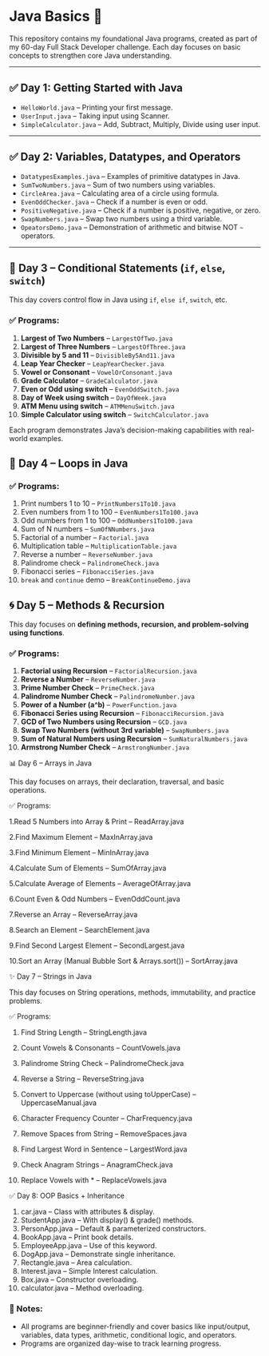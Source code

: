 # Java Basics 🚀

This repository contains my foundational Java programs, created as part of my 60-day Full Stack Developer challenge. Each day focuses on basic concepts to strengthen core Java understanding.

---

## ✅ Day 1: Getting Started with Java
- `HelloWorld.java` – Printing your first message.
- `UserInput.java` – Taking input using Scanner.
- `SimpleCalculator.java` – Add, Subtract, Multiply, Divide using user input.

---

## ✅ Day 2: Variables, Datatypes, and Operators
- `DatatypesExamples.java` – Examples of primitive datatypes in Java.
- `SumTwoNumbers.java` – Sum of two numbers using variables.
- `CircleArea.java` – Calculating area of a circle using formula.
- `EvenOddChecker.java` – Check if a number is even or odd.
- `PositiveNegative.java` – Check if a number is positive, negative, or zero.
- `SwapNumbers.java` – Swap two numbers using a third variable.
- `OpeatorsDemo.java` – Demonstration of arithmetic and bitwise NOT `~` operators.

---
## 🚀 Day 3 – Conditional Statements (`if`, `else`, `switch`)

This day covers control flow in Java using `if`, `else if`, `switch`, etc.

### ✅ Programs:
1. **Largest of Two Numbers** – `LargestOfTwo.java`
2. **Largest of Three Numbers** – `LargestOfThree.java`
3. **Divisible by 5 and 11** – `DivisibleBy5And11.java`
4. **Leap Year Checker** – `LeapYearChecker.java`
5. **Vowel or Consonant** – `VowelOrConsonant.java`
6. **Grade Calculator** – `GradeCalculator.java`
7. **Even or Odd using switch** – `EvenOddSwitch.java`
8. **Day of Week using switch** – `DayOfWeek.java`
9. **ATM Menu using switch** – `ATMMenuSwitch.java`
10. **Simple Calculator using switch** – `SwitchCalculator.java`

Each program demonstrates Java’s decision-making capabilities with real-world examples.

## 🔁 Day 4 – Loops in Java

### ✅ Programs:
1. Print numbers 1 to 10 – `PrintNumbers1To10.java`
2. Even numbers from 1 to 100 – `EvenNumbers1To100.java`
3. Odd numbers from 1 to 100 – `OddNumbers1To100.java`
4. Sum of N numbers – `SumOfNNumbers.java`
5. Factorial of a number – `Factorial.java`
6. Multiplication table – `MultiplicationTable.java`
7. Reverse a number – `ReverseNumber.java`
8. Palindrome check – `PalindromeCheck.java`
9. Fibonacci series – `FibonacciSeries.java`
10. `break` and `continue` demo – `BreakContinueDemo.java`

## 🌀 Day 5 – Methods & Recursion

This day focuses on **defining methods, recursion, and problem-solving using functions**.

### ✅ Programs:
1. **Factorial using Recursion** – `FactorialRecursion.java`
2. **Reverse a Number** – `ReverseNumber.java`
3. **Prime Number Check** – `PrimeCheck.java`
4. **Palindrome Number Check** – `PalindromeNumber.java`
5. **Power of a Number (a^b)** – `PowerFunction.java`
6. **Fibonacci Series using Recursion** – `FibonacciRecursion.java`
7. **GCD of Two Numbers using Recursion** – `GCD.java`
8. **Swap Two Numbers (without 3rd variable)** – `SwapNumbers.java`
9. **Sum of Natural Numbers using Recursion** – `SumNaturalNumbers.java`
10. **Armstrong Number Check** – `ArmstrongNumber.java`

📊 Day 6 – Arrays in Java

This day focuses on arrays, their declaration, traversal, and basic operations.

✅ Programs:

1.Read 5 Numbers into Array & Print – ReadArray.java

2.Find Maximum Element – MaxInArray.java

3.Find Minimum Element – MinInArray.java

4.Calculate Sum of Elements – SumOfArray.java

5.Calculate Average of Elements – AverageOfArray.java

6.Count Even & Odd Numbers – EvenOddCount.java

7.Reverse an Array – ReverseArray.java

8.Search an Element – SearchElement.java

9.Find Second Largest Element – SecondLargest.java

10.Sort an Array (Manual Bubble Sort & Arrays.sort()) – SortArray.java

✨ Day 7 – Strings in Java

This day focuses on String operations, methods, immutability, and practice problems.

✅ Programs:

1. Find String Length – StringLength.java

2. Count Vowels & Consonants – CountVowels.java

3. Palindrome String Check – PalindromeCheck.java

4. Reverse a String – ReverseString.java

5. Convert to Uppercase (without using toUpperCase) – UppercaseManual.java

6. Character Frequency Counter – CharFrequency.java

7. Remove Spaces from String – RemoveSpaces.java

8. Find Largest Word in Sentence – LargestWord.java

9. Check Anagram Strings – AnagramCheck.java
 
10. Replace Vowels with * – ReplaceVowels.java

✅ Day 8: OOP Basics + Inheritance

1. car.java – Class with attributes & display.
2. StudentApp.java – With display() & grade() methods.
3. PersonApp.java – Default & parameterized constructors.
4. BookApp.java – Print book details.
5. EmployeeApp.java – Use of this keyword.
6. DogApp.java – Demonstrate single inheritance.
7. Rectangle.java – Area calculation.
8. Interest.java – Simple Interest calculation.
9. Box.java – Constructor overloading.
10. calculator.java – Method overloading.


### 📘 Notes:
- All programs are beginner-friendly and cover basics like input/output, variables, data types, arithmetic, conditional logic, and operators.
- Programs are organized day-wise to track learning progress.
